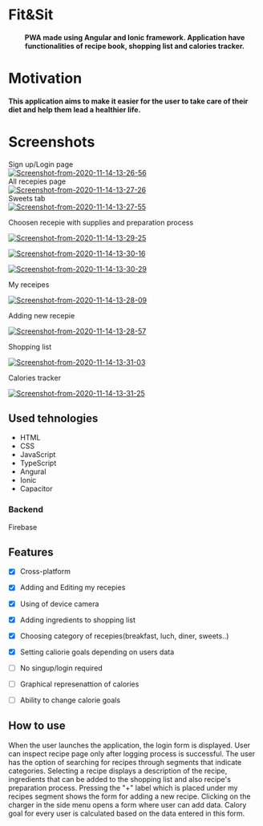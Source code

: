 # Fit&Sit
<h4 align="center">
PWA made using Angular and Ionic framework. Application have functionalities of recipe book, shopping list and calories tracker.
</h4>

# Motivation

<h4>
This application aims to make it easier for the user to take care of their diet and help them lead a healthier life.
</h4>

# Screenshots

Sign up/Login page
<br>
<a href="https://ibb.co/YBRTkPj"><img src="https://i.ibb.co/B2zKZcs/Screenshot-from-2020-11-14-13-26-56.png" alt="Screenshot-from-2020-11-14-13-26-56" border="0"></a>
<br>
All recepies page
<br>
<a href="https://imgbb.com/"><img src="https://i.ibb.co/FnCRXJx/Screenshot-from-2020-11-14-13-27-26.png" alt="Screenshot-from-2020-11-14-13-27-26" border="0"></a>
<br>
Sweets tab
<br>
<a href="https://ibb.co/dWXW1y0"><img src="https://i.ibb.co/7YBY8FJ/Screenshot-from-2020-11-14-13-27-55.png" alt="Screenshot-from-2020-11-14-13-27-55" border="0"></a>
<br>

Choosen recepie with supplies and preparation process
<br>

<a href="https://ibb.co/JvDdrC2"><img src="https://i.ibb.co/bsc3N7L/Screenshot-from-2020-11-14-13-29-25.png" alt="Screenshot-from-2020-11-14-13-29-25" border="0"></a>
<br>

<a href="https://ibb.co/3SQwppF"><img src="https://i.ibb.co/zPD1XX2/Screenshot-from-2020-11-14-13-30-16.png" alt="Screenshot-from-2020-11-14-13-30-16" border="0"></a>
<br>

<a href="https://imgbb.com/"><img src="https://i.ibb.co/vQ97HJz/Screenshot-from-2020-11-14-13-30-29.png" alt="Screenshot-from-2020-11-14-13-30-29" border="0"></a>
<br>

My receipes
<br>

<a href="https://ibb.co/XWmmkKL"><img src="https://i.ibb.co/x2VV8BL/Screenshot-from-2020-11-14-13-28-09.png" alt="Screenshot-from-2020-11-14-13-28-09" border="0"></a>
<br>

Adding new recepie
<br>

<a href="https://ibb.co/n6rzXbK"><img src="https://i.ibb.co/NtxZ0sG/Screenshot-from-2020-11-14-13-28-57.png" alt="Screenshot-from-2020-11-14-13-28-57" border="0"></a>
<br>

Shopping list
<br>

<a href="https://imgbb.com/"><img src="https://i.ibb.co/mSC9cqh/Screenshot-from-2020-11-14-13-31-03.png" alt="Screenshot-from-2020-11-14-13-31-03" border="0"></a>
<br>

Calories tracker
<br>

<a href="https://imgbb.com/"><img src="https://i.ibb.co/Ctj6zPQ/Screenshot-from-2020-11-14-13-31-25.png" alt="Screenshot-from-2020-11-14-13-31-25" border="0"></a>


## Used tehnologies


<ul>
  <li>HTML</li>
  <li>CSS</li>
  <li>JavaScript</li>
  <li>TypeScript</li>
  <li>Angural</li>
  <li>Ionic</li>
  <li>Capacitor</li> 
</ul>
<h3>Backend</h3>
<p>Firebase</p>

## Features

- [x] Cross-platform
- [x] Adding and Editing my recepies
- [x] Using of device camera
- [x] Adding ingredients to shopping list
- [x] Choosing category of recepies(breakfast, luch, diner, sweets..)
- [x] Setting caliorie goals depending on users data
- [ ] No singup/login required
- [ ] Graphical represenattion of calories
- [ ] Ability to change calorie goals


## How to use
<p>When the user launches the application, the login form is displayed.  User can inspect recipe page only after logging process is successful. The user has the option of searching for recipes through segments that indicate categories. Selecting a recipe displays a description of the recipe, ingredients that can be added to the shopping list and also recipe's preparation process. Pressing the "+" label which is placed under my recipes segment shows the form for adding a new recipe. Clicking on the charger in the side menu opens a form where user can add data. Calory goal for every user is calculated based on the data entered in this form.</p>
